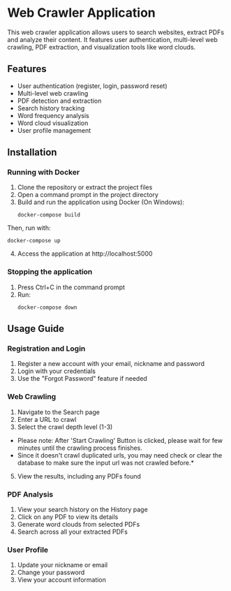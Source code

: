 # Web Crawler Application

This web crawler application allows users to search websites, extract PDFs and analyze their content. It features user authentication, multi-level web crawling, PDF extraction, and visualization tools like word clouds.

## Features

- User authentication (register, login, password reset)
- Multi-level web crawling
- PDF detection and extraction
- Search history tracking
- Word frequency analysis
- Word cloud visualization
- User profile management

## Installation

### Running with Docker

1. Clone the repository or extract the project files
2. Open a command prompt in the project directory
3. Build and run the application using Docker (On Windows):
   ```
   docker-compose build
   ```
Then, run with: 
   ```
   docker-compose up
   ```

4. Access the application at http://localhost:5000

### Stopping the application

1. Press Ctrl+C in the command prompt
2. Run:
   ```
   docker-compose down
   ```

## Usage Guide

### Registration and Login

1. Register a new account with your email, nickname and password
2. Login with your credentials
3. Use the "Forgot Password" feature if needed

### Web Crawling

1. Navigate to the Search page
2. Enter a URL to crawl
3. Select the crawl depth level (1-3)
* Please note: After 'Start Crawling' Button is clicked, please wait for few minutes until the crawling process finishes.
* Since it doesn't crawl duplicated urls, you may need check or clear the database to make sure the input url was not crawled before.* 
5. View the results, including any PDFs found

### PDF Analysis

1. View your search history on the History page
2. Click on any PDF to view its details
3. Generate word clouds from selected PDFs
4. Search across all your extracted PDFs

### User Profile

1. Update your nickname or email
2. Change your password
3. View your account information

